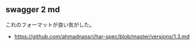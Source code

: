 ## swagger 2 md

これのフォーマットが良い気がした。

- https://github.com/ahmadnassri/har-spec/blob/master/versions/1.3.md


